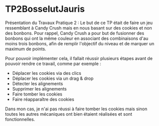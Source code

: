 # TP2BosselutJauris

Présentation du Travaux Pratique 2 : 
Le but de ce TP était de faire un jeu ressemblant à Candy Crush mais en nous basant sur des cookies et non des bonbons.
Pour rappel, Candy Crush a pour but de fusionner des bonbons qui ont la même couleur en associant des combinaisons d'au moins trois bonbons, afin de remplir l'objectif du niveau et de marquer un maximum de points.

Pour pouvoir implémenter cela, il fallait réussir plusieurs étapes avant de pouvoir rendre ce travail, comme par exemple : 
- Déplacer les cookies via des clics
- Déplacer les cookies via un drag & drop
- Détecter les alignements
- Supprimer les alignements
- Faire tomber les cookies
- Faire réapparaître des cookies

Dans mon cas, je n'ai pas réussi à faire tomber les cookies mais sinon toutes les autres mécaniques ont bien étaient réalisées et sont fonctionnelles. 
